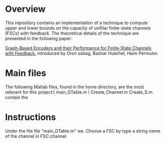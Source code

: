 # Overview
This repository contains an implementation of a technique to compute upper and lower bounds on the capacity of unifilar finite-state channels (FSCs) with feedback. The theoretical details of the technique are presented in the following paper:

[Graph-Based Encoders and their Performance for Finite-State Channels with Feedback](https://arxiv.org/abs/1907.08063), introduced by Oron sabag, Bashar Huleihel, Haim Permuter.

# Main files
The following Matlab files, found in the home directory, are the most relevant for this project:\\
main_GTable.m \\
Create_Channel.m 
Create_S.m contain the

# Instructions
Under the file file "main_GTable.m" we. Choose a FSC by type a string name of the channel in FSC.channel.
